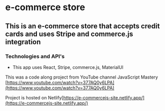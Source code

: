 # e-commerce store

## This is an e-commerce store that accepts credit cards and uses Stripe and commerce.js integration

### Technologies and API's

- This app uses React, Stripe, commerce.js, MaterialUI

This was a code along project from YouTube channel JavaScript Mastery [https://www.youtube.com/watch?v=377AQ0y6LPA](https://www.youtube.com/watch?v=377AQ0y6LPA)

Project is hosted on Netlify[https://e-commercejs-site.netlify.app/](https://e-commercejs-site.netlify.app/)

